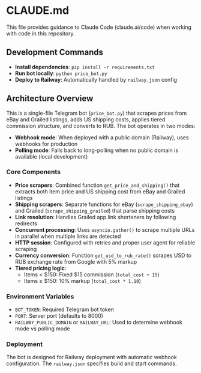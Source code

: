 # CLAUDE.md

This file provides guidance to Claude Code (claude.ai/code) when working with code in this repository.

## Development Commands

- **Install dependencies**: `pip install -r requirements.txt`
- **Run bot locally**: `python price_bot.py`
- **Deploy to Railway**: Automatically handled by `railway.json` config

## Architecture Overview

This is a single-file Telegram bot (`price_bot.py`) that scrapes prices from eBay and Grailed listings, adds US shipping costs, applies tiered commission structure, and converts to RUB. The bot operates in two modes:
- **Webhook mode**: When deployed with a public domain (Railway), uses webhooks for production
- **Polling mode**: Falls back to long-polling when no public domain is available (local development)

### Core Components

- **Price scrapers**: Combined function `get_price_and_shipping()` that extracts both item price and US shipping cost from eBay and Grailed listings
- **Shipping scrapers**: Separate functions for eBay (`scrape_shipping_ebay`) and Grailed (`scrape_shipping_grailed`) that parse shipping costs
- **Link resolution**: Handles Grailed app.link shorteners by following redirects
- **Concurrent processing**: Uses `asyncio.gather()` to scrape multiple URLs in parallel when multiple links are detected
- **HTTP session**: Configured with retries and proper user agent for reliable scraping
- **Currency conversion**: Function `get_usd_to_rub_rate()` scrapes USD to RUB exchange rate from Google with 5% markup
- **Tiered pricing logic**: 
  - Items < $150: Fixed $15 commission (`total_cost + 15`)
  - Items ≥ $150: 10% markup (`total_cost * 1.10`)

### Environment Variables

- `BOT_TOKEN`: Required Telegram bot token
- `PORT`: Server port (defaults to 8000)
- `RAILWAY_PUBLIC_DOMAIN` or `RAILWAY_URL`: Used to determine webhook mode vs polling mode

### Deployment

The bot is designed for Railway deployment with automatic webhook configuration. The `railway.json` specifies build and start commands.